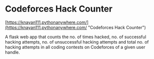# Codeforces Hack Counter
[https://knayan111.pythonanywhere.com/](https://knayan111.pythonanywhere.com/ "Codeforces Hack Counter")

A flask web app that counts the no. of times hacked, no. of successful hacking attempts, no. of unsuccessful hacking attempts and total no. of hacking attempts in all coding contests on Codeforces of a given user handle.